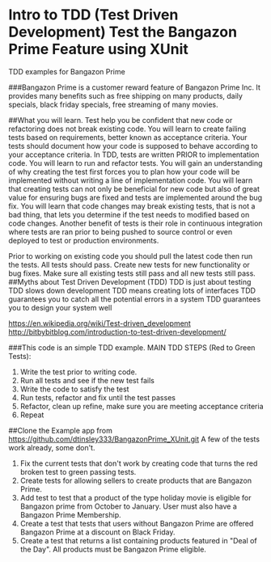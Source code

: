 # Intro to TDD (Test Driven Development) Test the Bangazon Prime Feature using XUnit
TDD examples for Bangazon Prime

###Bangazon Prime is a customer reward feature of Bangazon Prime Inc.
It provides many benefits such as free shipping on many products, daily specials, black friday specials, free streaming of many movies. 

##What you will learn.
Test help you be confident that new code or refactoring does not break existing code. You will learn to create failing tests based on requirements, better known as acceptance criteria. Your tests should document how your code is supposed to behave according to your acceptance criteria.  In TDD, tests are written PRIOR to implementation code. You will learn to run and refactor tests. You will gain an understanding of why creating the test first forces you to plan how your code will be implemented without writing a line of implementation code. You will learn that creating tests can not only be beneficial for new code but also of great value for ensuring bugs are fixed and tests are implemented around the bug fix. You will learn that code changes may break existing tests, that is not a bad thing, that lets you determine if the test needs to modified based on code changes.  Another benefit of tests is their role in continuous integration where tests are ran prior to being pushed to source control or even deployed to test or production environments. 

Prior to working on existing code you should pull the latest code then run the tests. All tests should pass. Create new tests for new functionality or bug fixes. Make sure all existing tests still pass and all new tests still pass. 
##Myths about Test Driven Development (TDD)
TDD is just about testing
TDD slows down development
TDD means creating lots of interfaces
TDD guarantees you to catch all the potential errors in a system
TDD guarantees you to design your system well

https://en.wikipedia.org/wiki/Test-driven_development
http://bitbybitblog.com/introduction-to-test-driven-development/

###This code is an simple TDD example. 
MAIN TDD STEPS (Red to Green Tests):
   1. Write the test prior to writing code.
   2. Run all tests and see if the new test fails
   3. Write the code to satisfy the test
   4. Run tests, refactor and fix until the test passes
   5. Refactor, clean up refine, make sure you are meeting acceptance criteria
   6. Repeat 

##Clone the Example app from https://github.com/dtinsley333/BangazonPrime_XUnit.git
A few of the tests work already, some don't.

1. Fix the current tests that don't work by creating code that turns the red broken test to green passing tests. 
2. Create tests for allowing sellers to create products that are Bangazon Prime.
3. Add test to test that a product of the type holiday movie is eligible for Bangazon prime from October to January. User must also have a Bangazon Prime Membership.
4. Create a test that tests that users without Bangazon Prime are offered Bangazon Prime at a discount on Black Friday.   
5. Create a test that returns a list containing products featured in "Deal of the Day". All products must be Bangazon Prime eligible. 
   


